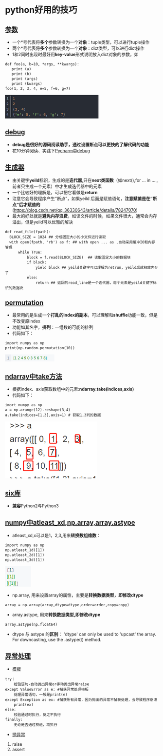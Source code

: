 # python好用的技巧
## [参数](./python.md)
 - 一个\*号代表将**多个**参数转换为一个**对象**：tuple类型，可以进行tuple操作
 - 两个\*号代表将**多个**参数转换为一个**对象**：dict类型，可以进行dict操作
 - 1和2同时出现时最好用**key-value**形式说明放入dict对象的参数，如
 ```
 def foo(a, b=10, *args, **kwargs):
    print (a)
    print (b)
    print (args)
    print (kwargs)
foo(1, 2, 3, 4, e=5, f=6, g=7)
 ```
 ![输出结果](../图片/参数.png)
## [debug](./python.md)
 - **debug是很好的源码阅读助手，通过设置断点可以更快的了解代码的功能**
 - 花10分钟阅读、实践下[Pycharm中debug](https://www.ibm.com/developerworks/cn/linux/l-cn-pythondebugger/index.html)
## [生成器](./python.md)
 - 由关键字**yeild**标识，生成的是**迭代器**,只在**next类函数**（如next(),for ... in ....,前者只生成一个元素）中才生成迭代器中的元素
 - 一个比较好的理解是，可以把它看做是**return**
 - 注意它会导致程序产生“断点”，如果yeild 后面是赋值语句，**注意赋值是在“断点”后才赋值的**(https://blog.csdn.net/qq_36330643/article/details/78247070)
 - 最大的好处就是**避免内存浪费**，如读文件的时候，如果文件很大，通常会内存溢出，但是yeild可以优雅的解决
 ```
 def read_file(fpath): 
   BLOCK_SIZE = 1024 ## 分成固定大小的小文件进行读取
   with open(fpath, 'rb') as f: ## with open ... as ,自动采用缓冲IO和内存管理
       while True: 
           block = f.read(BLOCK_SIZE)  ## 读取固定大小的数据块
           if block: 
               yield block ## yeild关键字可以理解为retrun, yeild后就释放内存了 
           else: 
               return ## 返回的read_line是一个迭代器，每个元素是yeild关键字标识的数据块
 ```
## [permutation](./python.md)
 - 最常用的是生成一个**打乱的index的副本**，可以理解和**shuffle**功能一致，但是不改变原index
 - 功能如其名字，**排列**：一组数的可能的排列
 - 代码如下：
 ```
 import numpy as np
 print(np.random.permutation(10))
 ```
 ![输出结果](../图片/permutation.png)
 ## [ndarray中take方法](./python.md)
 - 根据index、axis获取数组中的元素:**ndarray.take(indices,axis)**
 - 代码如下：
 ```
 imort numpy as np
 a = np.arange(12).reshape(3,4)
 a.take(indices=[1,3],axis=1) # 获取1,3列的数据
 ```
 ![示例图片](../图片/take.png)
 ## [six库](./python.md)
 - **兼容**Python2与Python3
 ## [numpy中atleast_xd,np.array,array.astype](./python.md)
 - atleast_xd,x可以是1，2,3,用来**转换数组维数**：
 ```
 import numpy as np
 np.atleast_1d([1])
 np.atleast_2d([1])
 np.atleast_3d([1])
 ```
 ![输出结果](../图片/atleast.png)
- np.array, 用来设置array的属性，主要是**转换数据类型，即修改dtype**
```
array = np.array(array,dtype=dtype,order=order,copy=copy)
```
- array.astype, 用来**转换数据类型,即修改dtype**
```
array.astype(np.float64)
```
- dtype 与 astype 的**区别**：
'dtype' can only be used to 'upcast' the array.  For downcasting, use the .astype(t) method.
## [异常处理](./python.md)
- [模板](https://www.jianshu.com/p/de25635ef4f5)
```
try：
    检验语句-自动抛出异常or手动抛出异常raise
except ValueError as e: #捕获异常处理模板
    处理异常语句，一般是print(e)
except Exception as ex: #捕获所有异常，因为抛出的异常不捕获处理，会导致程序崩溃
    print(ex)
else:
    校验通过时执行，反之不执行
finally:
    无论是否通过校验，均执行    
```
- [抛异常](https://blog.csdn.net/shijichao2/article/details/61421735?utm_source=blogxgwz6)
1. raise
2. assert
